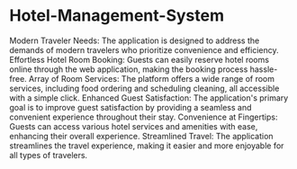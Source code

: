 # Hotel-Management-System
Modern Traveler Needs: The application is designed to address the demands of modern travelers who prioritize convenience and efficiency.
Effortless Hotel Room Booking: Guests can easily reserve hotel rooms online through the web application, making the booking process hassle-free.
Array of Room Services: The platform offers a wide range of room services, including food ordering and scheduling cleaning, all accessible with a simple click.
Enhanced Guest Satisfaction: The application's primary goal is to improve guest satisfaction by providing a seamless and convenient experience throughout their stay.
Convenience at Fingertips: Guests can access various hotel services and amenities with ease, enhancing their overall experience.
Streamlined Travel: The application streamlines the travel experience, making it easier and more enjoyable for all types of travelers.
